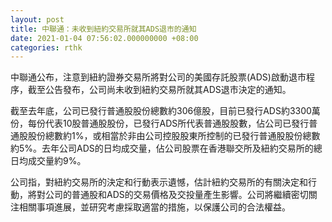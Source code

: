 ```yaml
---
layout: post
title: 中聯通：未收到紐約交易所就其ADS退市的通知
date: 2021-01-04 07:56:02.000000000 +08:00
categories: rthk
---
```


中聯通公布，注意到紐約證券交易所將對公司的美國存託股票(ADS)啟動退市程序，截至公告發布，公司尚未收到紐約交易所就其ADS退市決定的通知。

截至去年底，公司已發行普通股股份總數約306億股，目前已發行ADS約3300萬份，每份代表10股普通股股份，已發行ADS所代表普通股股數，佔公司已發行普通股股份總數約1%，或相當於非由公司控股股東所控制的已發行普通股股份總數約5%。去年公司ADS的日均成交量，佔公司股票在香港聯交所及紐約交易所的總日均成交量約9%。

公司指，對紐約交易所的決定和行動表示遺憾，估計紐約交易所的有關決定和行動，將對公司的普通股和ADS的交易價格及交投量產生影響。公司將繼續密切關注相關事項進展，並研究考慮採取適當的措施，以保護公司的合法權益。
